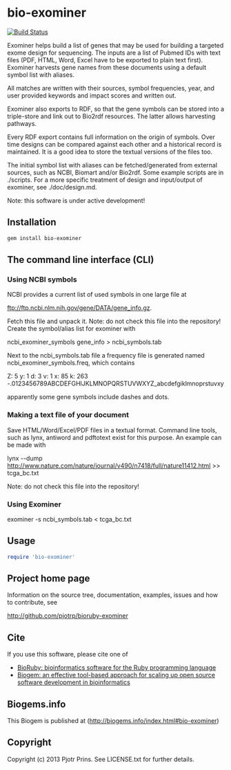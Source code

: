 # bio-exominer

[![Build Status](https://secure.travis-ci.org/pjotrp/bioruby-exominer.png)](http://travis-ci.org/pjotrp/bioruby-exominer)

Exominer helps build a list of genes that may be used for building a
targeted exome design for sequencing. The inputs are a list of Pubmed
IDs with text files (PDF, HTML, Word, Excel have to be exported to
plain text first). Exominer harvests gene names from these documents
using a default symbol list with aliases. 

All matches are written with their sources, symbol frequencies,
year, and user provided keywords and impact scores and written out.

Exominer also exports to RDF, so that the gene symbols can be stored
into a triple-store and link out to Bio2rdf resources.  The latter
allows harvesting pathways.

Every RDF export contains full information on the origin of symbols.
Over time designs can be compared against each other and a historical
record is maintained. It is a good idea to store the textual versions
of the files too.

The initial symbol list with aliases can be fetched/generated from external
sources, such as NCBI, Biomart and/or Bio2rdf. Some example scripts
are in ./scripts. For a more specific treatment of design and
input/output of exominer, see ./doc/design.md.

Note: this software is under active development!

## Installation

```sh
gem install bio-exominer
```

## The command line interface (CLI)

### Using NCBI symbols

NCBI provides a current list of used symbols in one large file at

  ftp://ftp.ncbi.nlm.nih.gov/gene/DATA/gene_info.gz.

Fetch this file and unpack it. Note: do not check this file into the
repository! Create the symbol/alias list for exominer with

  ncbi_exominer_symbols gene_info > ncbi_symbols.tab

Next to the ncbi_symbols.tab file a frequency file is generated named
ncbi_exominer_symbols.freq, which contains

  Z: 5
  y: 1
  d: 3
  v: 1
  x: 85
  k: 263
  -.0123456789ABCDEFGHIJKLMNOPQRSTUVWXYZ_abcdefgiklmnoprstuvxy

apparently some gene symbols include dashes and dots.

### Making a text file of your document

Save HTML/Word/Excel/PDF files in a textual format. Command line
tools, such as lynx, antiword and pdftotext exist for this purpose. An
example can be made with

  lynx --dump http://www.nature.com/nature/journal/v490/n7418/full/nature11412.html >> tcga_bc.txt

Note: do not check this file into the repository!

### Using Exominer

  exominer -s ncbi_symbols.tab < tcga_bc.txt 

## Usage

```ruby
require 'bio-exominer'
```

## Project home page

Information on the source tree, documentation, examples, issues and
how to contribute, see

  http://github.com/pjotrp/bioruby-exominer

## Cite

If you use this software, please cite one of
  
* [BioRuby: bioinformatics software for the Ruby programming language](http://dx.doi.org/10.1093/bioinformatics/btq475)
* [Biogem: an effective tool-based approach for scaling up open source software development in bioinformatics](http://dx.doi.org/10.1093/bioinformatics/bts080)

## Biogems.info

This Biogem is published at (http://biogems.info/index.html#bio-exominer)

## Copyright

Copyright (c) 2013 Pjotr Prins. See LICENSE.txt for further details.


